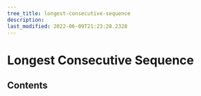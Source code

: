 ```yaml
---
tree_title: longest-consecutive-sequence
description: 
last_modified: 2022-06-09T21:23:28.2328
---
```


# Longest Consecutive Sequence

## Contents

